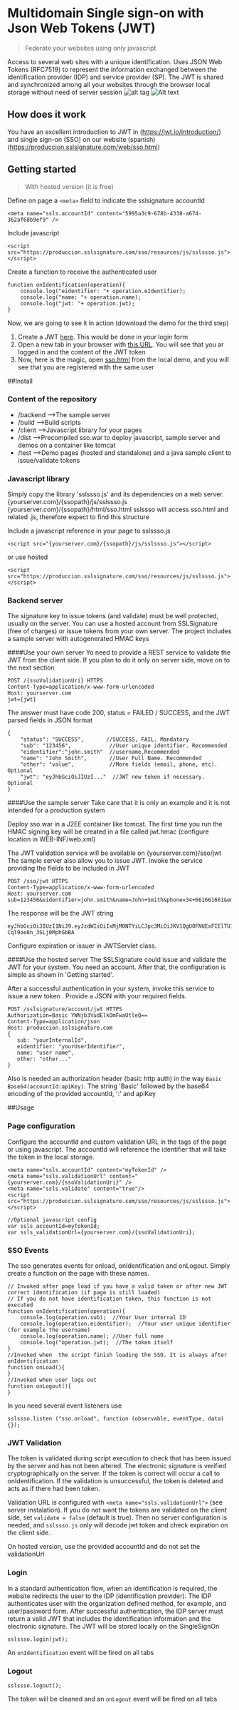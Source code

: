 # Multidomain Single sign-on with Json Web Tokens (JWT)
> Federate your websites using only javascript

Access to several web sites with a unique identification. Uses JSON Web Tokens (RFC7519) to represent the information exchanged between the identification provider (IDP) and service provider (SP). The JWT is shared and synchronized among all your websites through the browser local storage without need of server session
![alt tag](https://desarrollo.sslsignature.com/web/images/ssoiframe.png)
![Alt text](https://desarrollo.sslsignature.com/web/images/ssoiframe.png "Optional title")

## How does it work
You have an excellent introduction to JWT in (https://jwt.io/introduction/) and single sign-on (SSO) on our website (spanish) (https://produccion.sslsignature.com/web/sso.html)

## Getting started
> With hosted version (it is free)

Define on page a `<meta>` field to indicate the sslsignature accountId
```
<meta name="ssls.accountId" content="5995a3c9-678b-4338-a674-362af68b9ef9" />
```
Include javascript
```
<script src="https://produccion.sslsignature.com/sso/resources/js/sslssso.js"></script>
```
Create a function to receive the authenticated user
```
function onIdentification(operation){
    console.log("eidentifier: "+ operation.eIdentifier);
    console.log("name: "+ operation.name);
    console.log("jwt: "+ operation.jwt);
}
```
Now, we are going to see it in action (download the demo for the third step)

1. Create a JWT [here](https://desarrollo.sslsignature.com/sso/hosted/jwtcreator.html). This would be done in your login form
2. Open a new tab in your browser with [this URL](https://desarrollo.sslsignature.com/sso/hosted/index.html). You will see that you ar logged in and the content of the JWT token
3. Now, here is the magic, open [sso.html](/test/web/hosted/index.html) from the local demo, and you will see that you are registered with the same user

##Install
### Content of the repository
* /backend  -->The sample server
* /build    -->Build scripts
* /client   -->Javascript library for your pages
* /dist     -->Precompiled sso.war to deploy javascript, sample server and demos on a container like tomcat
* /test     -->Demo pages (hosted and standalone) and a java sample client to issue/validate tokens

### Javascript library
Simply copy the library 'sslssso.js' and its dependencies on a web server. 
{yourserver.com}/{ssopath}/js/sslssso.js
{yourserver.com}/{ssopath}/html/sso.html
sslssso will access sso.html and related .js, therefore expect to find this structure

Include a javascript reference in your page to sslssso.js
```
<script src="{yourserver.com}/{ssopath}/js/sslssso.js"></script>
```
or use hosted
```
<script src="https://produccion.sslsignature.com/sso/resources/js/sslssso.js"></script>
```
### Backend server
The signature key to issue tokens (and validate) must be well protected, usually on the server. You can use a hosted account from SSLSignature (free of charges) or issue tokens from your own server. The project includes a sample server with autogenerated HMAC keys

####Use your own server
Yo need to provide a REST service to validate the JWT from the client side. If you plan to do it only on server side, move on to the next section
```
POST /{ssoValidationUri} HTTPS
Content-Type=application/x-www-form-urlencoded
Host: yourserver.com
jwt={jwt}
```
The answer must have code 200, status = FAILED / SUCCESS, and the JWT parsed fields in JSON format
```
{
    "status": "SUCCESS",       //SUCCESS, FAIL. Mandatory
    "sub": "123456",            //User unique identifier. Recommended
    "eidentifier":"john.smith"  //username,Recommended
    "name": "John Smith",       //User Full Name. Recommended
    "other": "value",           //More fields (email, phone, etc). Optional
    "jwt": "eyJhbGciOiJIUzI..."  //JWT new token if necessary. Optional
}

```


####Use the sample server
Take care that it is only an example and it is not intended for a production system

Deploy sso.war in a J2EE container like tomcat. The first time you run the HMAC signing key will be created in a file called jwt.hmac (configure location in WEB-INF/web.xml)

The JWT validation service will be available on {yourserver.com}/sso/jwt
The sample server also allow you to issue JWT. Invoke the service providing the fields to be included in JWT
```
POST /sso/jwt HTTPS
Content-Type=application/x-www-form-urlencoded
Host: yourserver.com
sub=123456&eidentifier=john.smith&name=John+Smith&phone=34+661661661&email=john.smith%40mycompany.com&other=...
```
The response will be the JWT string
```
eyJhbGciOiJIUzI1NiJ9.eyJzdWIiOiIxMjM0NTYiLCJpc3MiOiJKV1QgU0FNUExFIElTU1VFUiIsImlhdCI6MTQ2MzU4MTg4MSwiZXhwIjoxNDYzNjY4MjgxLCJwaG9uZSI6IjM0IDY2MTY2MTY2MSIsIm90aGVyIjoiLi4uIiwiZWlkZW50aWZpZXIiOiJqb2huLnNtaXRoIiwiZW1haWwiOiJqb2huLnNtaXRoQG15Y29tcGFueS5jb20iLCJuYW1lIjoiSm9obiBTbWl0aCJ9.eaihxfyO8zWJJm0o97T6p-Cql9oe6n_3SLj0MphGbBA
```
Configure expiration or issuer in JWTServlet class. 

####Use the hosted server
The SSLSignature could issue and validate the JWT for your system. You need an account. After that, the configuration is simple as shown in 'Getting started'.

After a successful authentication in your system, invoke this service to issue a new token . Provide a JSON with your required fields.

```
POST /sslsignature/account/jwt HTTPS
Authorization=Basic YWNjb3VudElkOmFwaUtleQ==
Content-Type=application/json
Host: produccion.sslsignature.com
{
   sub: "yourInternalId",
   eidentifier: "yourUserIdentifier",
   name: "user name",
   other: "other..."
}
```
Also is needed an authorization header (basic http auth) in the way `Basic Base64(accountId:apiKey)`. The string 'Basic' followed by the base64 encoding of the provided accountId, ':' and apiKey

##Usage
### Page configuration

Configure the accountId and custom validation URL in the <meta> tags of the page or using javascript. The accountId will reference the identifier that will take the token in the local storage.
```
<meta name="ssls.accountId" content="myTokenId" />
<meta name="ssls.validationUrl" content="{yourserver.com}/{ssoValidationUri}" />
<meta name="ssls.validate" content="true"/>
<script src="https://produccion.sslsignature.com/sso/resources/js/sslssso.js"></script>

//Optional javascript config
var ssls_accountId=myTokenId;
var ssls_validationUrl={yourserver.com}/{ssoValidationUri};
```

### SSO Events
The sso generates events for onload, onIdentification and onLogout. Simply create a function on the page with these names.
```
// Invoked after page load if you have a valid token or after new JWT correct identification (if page is still loaded)
// If you do not have identification token, this function is not executed
function onIdentification(operation){
    console.log(operation.sub);  //Your User internal ID
    console.log(operation.eidentifier);  //Your user unique identifier (for example the username)
    console.log(operation.name); //User full name
    console.log("operation.jwt);  //The token itself
}
//Invoked when  the script finish loading the SSO. It is always after onIdentification
function onLoad(){
}
//Invoked when user logs out
function onLogout(){
}
```
In you need several event listeners use
```
sslssso.listen ("sso.onload", function (observable, eventType, data) {});
```
### JWT Validation
The token is validated during script execution to check that has been issued by the server and has not been altered. The electronic signature is verified cryptographically on the server. If the token is correct will occur a call to onIdentification. If the validation is unsuccessful, the token is deleted and acts as if there had been token.

Validation URL is configured with `<meta name="ssls.validationUrl">` (see server instalation). If you do not want the tokens are validated on the client side, set `validate = false` (default is true). Then no server configuration is needed, and `sslssso.js` only will decode jwt token and check expiration on the client side.

On hosted version, use the provided accountId and do not set the validationUrl

### Login
In a standard authentication flow, when an identification is required, the website redirects the user to the IDP (identification provider). The IDP authenticates user with the organization defined method, for example, and user/password form. After successful authentication, the IDP server must return a valid JWT that includes the identification information and the electronic signature. The JWT will be stored locally on the SingleSignOn
```
sslssso.login(jwt);
```
An `onIdentification` event will be fired on all tabs

### Logout
```
sslssso.logout();
```
The token will be cleaned and an `onLogout` event will be fired on all tabs

